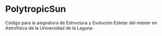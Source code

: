 # PolytropicSun
Código para la asignatura de Estructura y Evolución Estelar del máster en Astrofísica de la Universidad de la Laguna.
